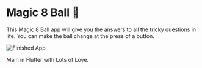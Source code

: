 # Magic 8 Ball 🎱

This Magic 8 Ball app will give you the answers to all the tricky questions in life. You can make the ball change at the press of a button. 

![Finished App](https://github.com/londonappbrewery/Images/blob/master/8-ball-flutter-gif.gif)

Main in Flutter with Lots of Love.
